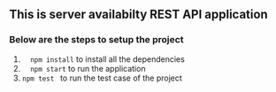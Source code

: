 ## This is server availabilty REST API application
### Below are the steps to setup the project
1.   ```  npm install``` to install all the dependencies
2.  ```  npm start``` to run the application
3. ```npm test ``` to run the test case of the project